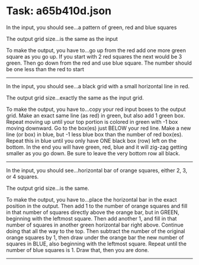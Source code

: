 # Task: a65b410d.json

In the input, you should see...a pattern of green, red and blue squares

The output grid size...is the same as the input

To make the output, you have to...go up from the red add one more green square as you go up.  If you start with 2 red squares the next would be 3 green.  Then go down from the red and use blue square.  The number should be one less than the red to start

---

In the input, you should see...a black grid with a small horizontal line in red.

The output grid size...exactly the same as the input grid.

To make the output, you have to...copy your red input boxes to the output grid. Make an exact same line (as red) in green, but also add  1 green box. Repeat moving up until your top portion is colored in green with -1 box moving downward. Go to the box(es) just BELOW your red line. Make a new line (or box) in blue, but -1 less blue box than the number of red box(es). Repeat this in blue until you only have ONE black box (row) left on the bottom. In the end  you will have green, red, blue and it will zig-zag getting smaller as you go down. Be sure to leave the very bottom row all black.

---

In the input, you should see...horizontal bar of orange squares, either 2, 3, or 4 squares.

The output grid size...is the same.

To make the output, you have to...place the horizontal bar in the exact position in the output. Then add 1 to the number of orange squares and fill in that number of squares directly above the orange bar, but in GREEN, beginning with the leftmost square. Then add another 1, and fill in that number of squares in another green horizontal bar right above. Continue doing that all the way to the top. Then subtract the number of the original orange squares by 1, then draw under the orange bar the new number of squares in BLUE, also beginning with the leftmost square. Repeat until the number of blue squares is 1. Draw that, then you are done.

---

